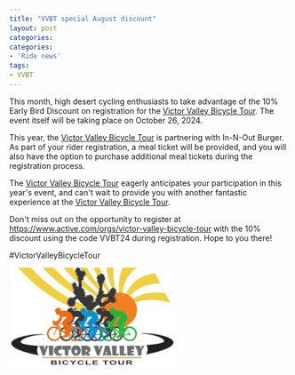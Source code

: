 ```yaml
---
title: "VVBT special August discount"
layout: post
categories:
categories:
- 'Ride news'
tags:
- VVBT
---
```


This month, high desert cycling enthusiasts to take advantage of the 10% Early Bird Discount on registration for the [Victor Valley Bicycle Tour](http://www.victorvalleybicycletour.com). The event itself will be taking place on October 26, 2024. 

This year, the [Victor Valley Bicycle Tour](http://www.victorvalleybicycletour.com) is partnering with In-N-Out Burger. As part of your rider registration, a meal ticket will be provided, and you will also have the option to purchase additional meal tickets during the registration process.

The [Victor Valley Bicycle Tour](http://www.victorvalleybicycletour.com) eagerly anticipates your participation in this year's event, and can't wait to provide you with another fantastic experience at the [Victor Valley Bicycle Tour](http://www.victorvalleybicycletour.com). 

Don't miss out on the opportunity to register at <https://www.active.com/orgs/victor-valley-bicycle-tour> with the 10% discount using the code VVBT24 during registration. Hope to you there! 

#VictorValleyBicycleTour

[![Victor Valley Bicycle Tour](/assets/img/2024/vvbt.png "Victor Valley Bicycle Tour")](https://www.active.com/orgs/victor-valley-bicycle-tour)
